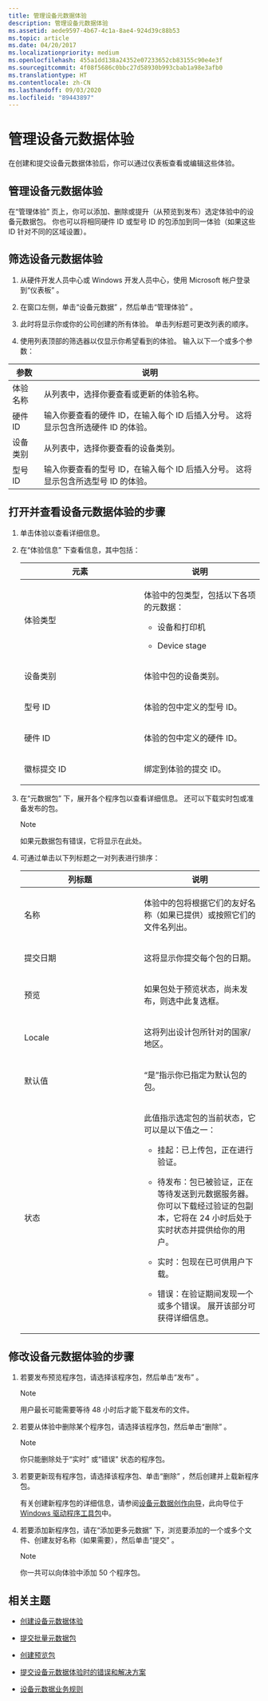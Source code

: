 ```yaml
---
title: 管理设备元数据体验
description: 管理设备元数据体验
ms.assetid: aede9597-4b67-4c1a-8ae4-924d39c88b53
ms.topic: article
ms.date: 04/20/2017
ms.localizationpriority: medium
ms.openlocfilehash: 455a1dd138a24352e07233652cb83155c90e4e3f
ms.sourcegitcommit: 4f08f5686c0bbc27d58930b993cbab1a98e3afb0
ms.translationtype: HT
ms.contentlocale: zh-CN
ms.lasthandoff: 09/03/2020
ms.locfileid: "89443897"
---
```

# <a name="manage-device-metadata-experiences"></a>管理设备元数据体验

在创建和提交设备元数据体验后，你可以通过仪表板查看或编辑这些体验。

## <a name="managing-your-device-metadata-experiences"></a>管理设备元数据体验

在“管理体验”  页上，你可以添加、删除或提升（从预览到发布）选定体验中的设备元数据包。 你也可以将相同硬件 ID 或型号 ID 的包添加到同一体验（如果这些 ID 针对不同的区域设置）。

## <a name="to-filter-your-device-metadata-experiences"></a>筛选设备元数据体验

1. 从硬件开发人员中心或 Windows 开发人员中心，使用 Microsoft 帐户登录到“仪表板”  。

2. 在窗口左侧，单击“设备元数据”  ，然后单击“管理体验”  。

3. 此时将显示你或你的公司创建的所有体验。 单击列标题可更改列表的顺序。

4. 使用列表顶部的筛选器以仅显示你希望看到的体验。 输入以下一个或多个参数：

|参数|说明|
|---|---|
|体验名称|从列表中，选择你要查看或更新的体验名称。|
|硬件 ID|输入你要查看的硬件 ID，在输入每个 ID 后插入分号。 这将显示包含所选硬件 ID 的体验。
|设备类别|从列表中，选择你要查看的设备类别。|
|型号 ID|输入你要查看的型号 ID，在输入每个 ID 后插入分号。 这将显示包含所选型号 ID 的体验。|

## <a name="to-open-and-view-your-device-metadata-experience"></a>打开并查看设备元数据体验的步骤

1. 单击体验以查看详细信息。

2. 在“体验信息”  下查看信息，其中包括：

    <table>
    <colgroup>
    <col width="50%" />
    <col width="50%" />
    </colgroup>
    <thead>
    <tr class="header">
    <th>元素</th>
    <th>说明</th>
    </tr>
    </thead>
    <tbody>
    <tr class="odd">
    <td><p>体验类型</p></td>
    <td><p>体验中的包类型，包括以下各项的元数据：</p>
    <ul>
    <li><p>设备和打印机</p></li>
    <li><p>Device stage</p></li>
    </ul></td>
    </tr>
    <tr class="even">
    <td><p>设备类别</p></td>
    <td><p>体验中包的设备类别。</p></td>
    </tr>
    <tr class="odd">
    <td><p>型号 ID</p></td>
    <td><p>体验的包中定义的型号 ID。</p></td>
    </tr>
    <tr class="even">
    <td><p>硬件 ID</p></td>
    <td><p>体验的包中定义的硬件 ID。</p></td>
    </tr>
    <tr class="odd">
    <td><p>徽标提交 ID</p></td>
    <td><p>绑定到体验的提交 ID。</p></td>
    </tr>
    </tbody>
    </table>

3. 在“元数据包”  下，展开各个程序包以查看详细信息。 还可以下载实时包或准备发布的包。

    >[!NOTE]
    >如果元数据包有错误，它将显示在此处。

4. 可通过单击以下列标题之一对列表进行排序：

    <table>
    <colgroup>
    <col width="50%" />
    <col width="50%" />
    </colgroup>
    <thead>
    <tr class="header">
    <th>列标题</th>
    <th>说明</th>
    </tr>
    </thead>
    <tbody>
    <tr class="odd">
    <td><p>名称</p></td>
    <td><p>体验中的包将根据它们的友好名称（如果已提供）或按照它们的文件名列出。</p></td>
    </tr>
    <tr class="even">
    <td><p>提交日期</p></td>
    <td><p>这将显示你提交每个包的日期。</p></td>
    </tr>
    <tr class="odd">
    <td><p>预览</p></td>
    <td><p>如果包处于预览状态，尚未发布，则选中此复选框。</p></td>
    </tr>
    <tr class="even">
    <td><p>Locale</p></td>
    <td><p>这将列出设计包所针对的国家/地区。</p></td>
    </tr>
    <tr class="odd">
    <td><p>默认值</p></td>
    <td><p>“是”指示你已指定为默认包的包。</p></td>
    </tr>
    <tr class="even">
    <td><p>状态</p></td>
    <td><p>此值指示选定包的当前状态，它可以是以下值之一：</p>
    <ul>
    <li><p>挂起：已上传包，正在进行验证。</p></li>
    <li><p>待发布：包已被验证，正在等待发送到元数据服务器。 你可以下载经过验证的包副本，它将在 24 小时后处于实时状态并提供给你的用户。</p></li>
    <li><p>实时：包现在已可供用户下载。</p></li>
    <li><p>错误：在验证期间发现一个或多个错误。 展开该部分可获得详细信息。</p></li>
    </ul></td>
    </tr>
    </tbody>
    </table>

## <a name="to-modify-your-device-metadata-experience"></a>修改设备元数据体验的步骤

1. 若要发布预览程序包，请选择该程序包，然后单击“发布”  。

    >[!NOTE]
    >用户最长可能需要等待 48 小时后才能下载发布的文件。

2. 若要从体验中删除某个程序包，请选择该程序包，然后单击“删除”  。

   >[!NOTE]
   >你只能删除处于“实时”  或“错误”  状态的程序包。

3. 若要更新现有程序包，请选择该程序包、单击“删除”  ，然后创建并上载新程序包。

    有关创建新程序包的详细信息，请参阅[设备元数据创作向导](../devtest/device-metadata-authoring-wizard-portal.md)，此向导位于 [Windows 驱动程序工具包](../download-the-wdk.md)中。

4. 若要添加新程序包，请在“添加更多元数据”  下，浏览要添加的一个或多个文件、创建友好名称（如果需要），然后单击“提交”  。

    >[!NOTE]
    >你一共可以向体验中添加 50 个程序包。

## <a name="related-topics"></a>相关主题

- [创建设备元数据体验](create-a-device-metadata-experience.md)

- [提交批量元数据包](submit-a-bulk-metadata-package.md)

- [创建预览包](creating-a-preview-package.md)

- [提交设备元数据体验时的错误和解决方案](errors-and-solutions-when-submitting-device-metadata-experiences.md)

- [设备元数据业务规则](device-metadata-business-rules.md)